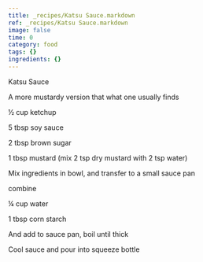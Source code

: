 ```yaml
---
title: _recipes/Katsu Sauce.markdown
ref: _recipes/Katsu Sauce.markdown
image: false
time: 0
category: food
tags: {}
ingredients: {}
---
```

Katsu Sauce

A more mustardy version that what one usually finds

½ cup ketchup

5 tbsp soy sauce

2 tbsp brown sugar

1 tbsp mustard (mix 2 tsp dry mustard with 2 tsp water)

Mix ingredients in bowl, and transfer to a small sauce pan

combine

¼ cup water

1 tbsp corn starch

And add to sauce pan, boil until thick

Cool sauce and pour into squeeze bottle
